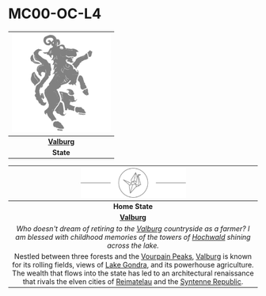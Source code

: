 # MC00-OC-L4

| <img src="https://raw.githubusercontent.com/jesskelsall/astarus-images/main/symbols/5c15a8286ffbedf8.png" height="200" /> |
|:---:|
| **[Valburg](../../civilisations/nilsavnic-alliance/states/valburg.md)** |
| **State** |

| <img src="../../images/card-icons/lady-crane.png" height="60" /> |
|:---:|
| **Home State** |
| **[Valburg](../../civilisations/nilsavnic-alliance/states/valburg.md)** |
| *Who doesn't dream of retiring to the [Valburg](../../civilisations/nilsavnic-alliance/states/valburg.md) countryside as a farmer? I am blessed with childhood memories of the towers of [Hochwald](../../places/cities/hochwald.md) shining across the lake.* |
| Nestled between three forests and the [Vourpain Peaks](../../places/mountains/vourpain-peaks.md), [Valburg](../../civilisations/nilsavnic-alliance/states/valburg.md) is known for its rolling fields, views of [Lake Gondra](../../places/rivers-lakes/lake-gondra.md), and its powerhouse agriculture. The wealth that flows into the state has led to an architectural renaissance that rivals the elven cities of [Reimatelau](../../civilisations/nilsavnic-alliance/states/reimatelau.md) and the [Syntenne Republic](../../civilisations/syntenne-republic/syntenne-republic.md).  |
